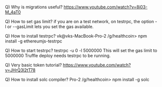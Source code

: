 Q) Why is migrations useful?
https://www.youtube.com/watch?v=8i03-M_4aT0

Q) How to set gas limit?
if you are on a test network, on testrpc, the option -l or --gasLimit lets you set the gas available.

Q) How to install testrpc?
vk@vks-MacBook-Pro-2 /g/healthcoin> npm install -g ethereumjs-testrpc

Q) How to start testrpc?
testrpc -u 0 -l 5000000
This will set the gas limit to 5000000
Truffle deploy needs testrpc to be running.

Q) Very basic token tutorial?
https://www.youtube.com/watch?v=JHrQ3l2tT78

Q) How to install solc compiler?
Pro-2 /g/healthcoin> npm install -g solc
               